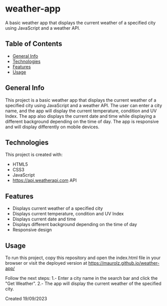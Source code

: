 # weather-app

A basic weather app that displays the current weather of a specified city using JavaScript and a weather API.

## Table of Contents

* [General Info](#general-info)
* [Technologies](#technologies)
* [Features](#features)
* [Usage](#usage)

## General Info

This project is a basic weather app that displays the current weather of a specified city using JavaScript and a weather
API.
The user can enter a city name, and the app will display the current temperature, condition and UV Index.
The app also displays the current date and time while displaying a different background depending on the time of day.
The app is responsive and will display differently on mobile
devices.

## Technologies

This project is created with:

* HTML5
* CSS3
* JavaScript
* https://api.weatherapi.com API

## Features

* Displays current weather of a specified city
* Displays current temperature, condition and UV Index
* Displays current date and time
* Displays different background depending on the time of day
* Responsive design

## Usage

To run this project,
copy this repository and open the index.html file in your browser
or visit the deployed version at https://maurolz.github.io/weather-app/

Follow the next steps:
1.- Enter a city name in the search bar and click the "Get Weather".
2.- The app will display the current weather of the specified city.

Created 19/09/2023